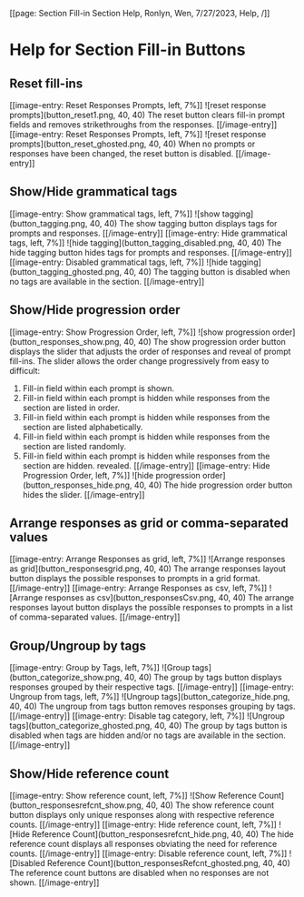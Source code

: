 [[page: Section Fill-in Section Help, Ronlyn, Wen, 7/27/2023, Help,  /]]
# Help for Section Fill-in Buttons
## Reset fill-ins
[[image-entry: Reset Responses Prompts, left, 7%]]
![reset response prompts](button_reset1.png, 40, 40)
The reset button clears fill-in prompt fields and removes strikethroughs from the responses. 
[[/image-entry]]
[[image-entry: Reset Responses Prompts, left, 7%]]
![reset response prompts](button_reset_ghosted.png, 40, 40)
When no prompts or responses have been changed, the reset button is disabled.
[[/image-entry]]
## Show/Hide grammatical tags
[[image-entry: Show grammatical tags, left, 7%]]
![show tagging](button_tagging.png, 40, 40)
The show tagging button displays tags for prompts and responses.
[[/image-entry]]
[[image-entry: Hide grammatical tags, left, 7%]]
![hide tagging](button_tagging_disabled.png, 40, 40)
The hide tagging button hides tags for prompts and responses.
[[/image-entry]]
[[image-entry: Disabled grammatical tags, left, 7%]]
![hide tagging](button_tagging_ghosted.png, 40, 40)
The tagging button is disabled when no tags are available in the section.
[[/image-entry]]
## Show/Hide progression order
[[image-entry: Show Progression Order, left, 7%]]
![show progression order](button_responses_show.png, 40, 40)
The show progression order button displays the slider that adjusts the order of responses and reveal of prompt fill-ins. The slider allows the order change progressively from easy to difficult:
1. Fill-in field within each prompt is shown.
1. Fill-in field within each prompt is hidden while responses from the section are listed in order.
1. Fill-in field within each prompt is hidden while responses from the section are listed alphabetically.
1. Fill-in field within each prompt is hidden while responses from the section are listed randomly.
1. Fill-in field within each prompt is hidden while responses from the section are hidden. revealed.
[[/image-entry]]
[[image-entry: Hide Progression Order, left, 7%]]
![hide progression order](button_responses_hide.png, 40, 40)
The hide progression order button hides the slider.
[[/image-entry]]
## Arrange responses as grid or comma-separated values
[[image-entry: Arrange Responses as grid, left, 7%]]
![Arrange responses as grid](button_responsesgrid.png, 40, 40)
The arrange responses layout button displays the possible responses to prompts in a grid format.
[[/image-entry]]
[[image-entry: Arrange Responses as csv, left, 7%]]
![Arrange responses as csv](button_responsesCsv.png, 40, 40)
The arrange responses layout button displays the possible responses to prompts in a list of comma-separated values.
[[/image-entry]]
## Group/Ungroup by tags
[[image-entry: Group by Tags, left, 7%]]
![Group tags](button_categorize_show.png, 40, 40)
The group by tags button displays responses grouped by their respective tags.
[[/image-entry]]
[[image-entry: Ungroup from tags, left, 7%]]
![Ungroup tags](button_categorize_hide.png, 40, 40)
The ungroup from tags button removes responses grouping by tags.
[[/image-entry]]
[[image-entry: Disable tag category, left, 7%]]
![Ungroup tags](button_categorize_ghosted.png, 40, 40)
The group by tags button is disabled when tags are hidden and/or no tags are available in the section.
[[/image-entry]]
## Show/Hide reference count
[[image-entry: Show reference count, left, 7%]]
![Show Reference Count](button_responsesrefcnt_show.png, 40, 40)
The show reference count button displays only unique responses along with respective reference counts.
[[/image-entry]]
[[image-entry: Hide reference count, left, 7%]]
![Hide Reference Count](button_responsesrefcnt_hide.png, 40, 40)
The hide reference count displays all responses obviating the need for reference counts.
[[/image-entry]]
[[image-entry: Disable reference count, left, 7%]]
![Disabled Reference Count](button_responsesRefcnt_ghosted.png, 40, 40)
The reference count buttons are disabled when no responses are not shown.
[[/image-entry]]